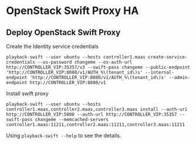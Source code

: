 # OpenStack Swift Proxy HA

## Deploy OpenStack Swift Proxy

Create the Identity service credentials

    playback-swift --user ubuntu --hosts controller1.maas create-service-credentials --os-password changeme --os-auth-url http://CONTROLLER_VIP:35357/v3 --swift-pass changeme --public-endpoint 'http://CONTROLLER_VIP:8080/v1/AUTH_%\(tenant_id\)s' --internal-endpoint 'http://CONTROLLER_VIP:8080/v1/AUTH_%\(tenant_id\)s' --admin-endpoint http://CONTROLLER_VIP:8080/v1

Install swift proxy

    playback-swift --user ubuntu --hosts controller1.maas,controller2.maas,controller3.maas install --auth-uri http://CONTROLLER_VIP:5000 --auth-url http://CONTROLLER_VIP:35357 --swift-pass changeme --memcached-servers controller1.maas:11211,controller2.maas:11211,controller3.maas:11211

Using `playback-swift --help` to see the details.